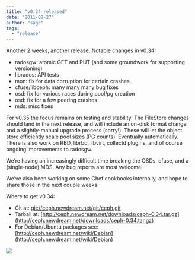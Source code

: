 ```yaml
---
title: "v0.34 released"
date: "2011-08-27"
author: "sage"
tags: 
  - "release"
---
```


Another 2 weeks, another release. Notable changes in v0.34:

- radosgw: atomic GET and PUT (and some groundwork for supporting versioning)
- librados: API tests
- mon: fix for data corruption for certain crashes
- cfuse/libceph: many many many bug fixes
- osd: fix for various races during pool/pg creation
- osd: fix for a few peering crashes
- mds: misc fixes

For v0.35 the focus remains on testing and stability. The FileStore changes should land in the next release, and will include an on-disk format change and a slightly-manual upgrade process (sorry!). These will let the object store efficiently scale pool sizes (PG counts). Eventually automatically. There is also work on RBD, librbd, libvirt, collectd plugins, and of course ongoing improvements to radosgw.

We’re having an increasingly difficult time breaking the OSDs, cfuse, and a (single-node) MDS. Any bug reports are most welcome!

We’ve also been working on some Chef cookbooks internally, and hope to share those in the next couple weeks.

Where to get v0.34:

- Git at: [git://ceph.newdream.net/git/ceph.git](git://ceph.newdream.net/git/ceph.git)
- Tarball at: [http://ceph.newdream.net/downloads/ceph-0.34.tar.gz](http://ceph.newdream.net/downloads/ceph-0.34.tar.gz)
- For Debian/Ubuntu packages see: [http://ceph.newdream.net/wiki/Debian](http://ceph.newdream.net/wiki/Debian)

![](http://track.hubspot.com/__ptq.gif?a=268973&k=14&bu=http://ceph.com&r=http://ceph.com/releases/v0-34-released/&bvt=rss&p=wordpress)
